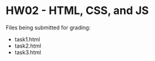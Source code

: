 # HW02 - HTML, CSS, and JS  
Files being submitted for grading:  
- task1.html  
- task2.html  
- task3.html  